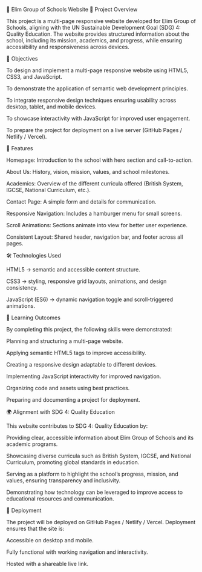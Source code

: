 📘 Elim Group of Schools Website
📖 Project Overview

This project is a multi-page responsive website developed for Elim Group of Schools, aligning with the UN Sustainable Development Goal (SDG) 4: Quality Education.
The website provides structured information about the school, including its mission, academics, and progress, while ensuring accessibility and responsiveness across devices.

🎯 Objectives

To design and implement a multi-page responsive website using HTML5, CSS3, and JavaScript.

To demonstrate the application of semantic web development principles.

To integrate responsive design techniques ensuring usability across desktop, tablet, and mobile devices.

To showcase interactivity with JavaScript for improved user engagement.

To prepare the project for deployment on a live server (GitHub Pages / Netlify / Vercel).

🌟 Features

Homepage: Introduction to the school with hero section and call-to-action.

About Us: History, vision, mission, values, and school milestones.

Academics: Overview of the different curricula offered (British System, IGCSE, National Curriculum, etc.).

Contact Page: A simple form and details for communication.

Responsive Navigation: Includes a hamburger menu for small screens.

Scroll Animations: Sections animate into view for better user experience.

Consistent Layout: Shared header, navigation bar, and footer across all pages.

🛠️ Technologies Used

HTML5 → semantic and accessible content structure.

CSS3 → styling, responsive grid layouts, animations, and design consistency.

JavaScript (ES6) → dynamic navigation toggle and scroll-triggered animations.

📌 Learning Outcomes

By completing this project, the following skills were demonstrated:

Planning and structuring a multi-page website.

Applying semantic HTML5 tags to improve accessibility.

Creating a responsive design adaptable to different devices.

Implementing JavaScript interactivity for improved navigation.

Organizing code and assets using best practices.

Preparing and documenting a project for deployment.

🌍 Alignment with SDG 4: Quality Education

This website contributes to SDG 4: Quality Education by:

Providing clear, accessible information about Elim Group of Schools and its academic programs.

Showcasing diverse curricula such as British System, IGCSE, and National Curriculum, promoting global standards in education.

Serving as a platform to highlight the school’s progress, mission, and values, ensuring transparency and inclusivity.

Demonstrating how technology can be leveraged to improve access to educational resources and communication.

🚀 Deployment

The project will be deployed on GitHub Pages / Netlify / Vercel.
Deployment ensures that the site is:

Accessible on desktop and mobile.

Fully functional with working navigation and interactivity.

Hosted with a shareable live link.